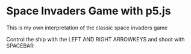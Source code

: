 # Space Invaders Game with p5.js

This is my own interpretation of the classic space invaders game

Control the ship with the LEFT AND RIGHT ARROWKEYS and shoot with SPACEBAR